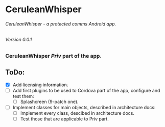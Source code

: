 <!--
   Copyright 2017 Maxim Zhukov

   Licensed under the Apache License, Version 2.0 (the "License");
   you may not use this file except in compliance with the License.
   You may obtain a copy of the License at

       http://www.apache.org/licenses/LICENSE-2.0

   Unless required by applicable law or agreed to in writing, software
   distributed under the License is distributed on an "AS IS" BASIS,
   WITHOUT WARRANTIES OR CONDITIONS OF ANY KIND, either express or implied.
   See the License for the specific language governing permissions and
   limitations under the License.
-->
# CeruleanWhisper
###### CeruleanWhisper - a protected comms Android app.
###### Version 0.0.1
### CeruleanWhisper *Priv* part of the app.

## ToDo:
- [x] ~~Add licensing information.~~
- [ ] Add first plugins to be used to Cordova part of the app, configure and test them:
  - [ ] Splashcreen (9-patch one).
- [ ] Implement classes for main objects, described in architecture docs:
  - [ ] Implement every class, descibed in architecture docs.
  - [ ] Test those that are applicable to Priv part.
